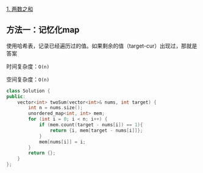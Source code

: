 [1. 两数之和](https://leetcode-cn.com/problems/two-sum/)

## 方法一：记忆化map

使用哈希表，记录已经遍历过的值。如果剩余的值（target-cur）出现过，那就是答案

时间复杂度：`O(n)`

空间复杂度：`O(n)`

```c++
class Solution {
public:
    vector<int> twoSum(vector<int>& nums, int target) {
        int n = nums.size();
        unordered_map<int, int> mem;
        for (int i = 0; i < n; i++) {
            if (mem.count(target - nums[i]) == 1){
                return {i, mem[target - nums[i]]};
            }
            mem[nums[i]] = i;
        }
        return {};
    }
};
```



